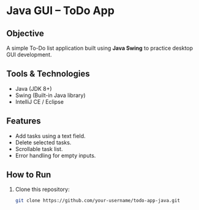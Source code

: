 # Java GUI – ToDo App

## Objective
A simple To-Do list application built using **Java Swing** to practice desktop GUI development.

## Tools & Technologies
- Java (JDK 8+)
- Swing (Built-in Java library)
- IntelliJ CE / Eclipse

## Features
- Add tasks using a text field.
- Delete selected tasks.
- Scrollable task list.
- Error handling for empty inputs.

## How to Run
1. Clone this repository:
   ```bash
   git clone https://github.com/your-username/todo-app-java.git
